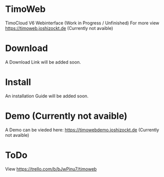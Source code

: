 # TimoWeb
TimoCloud V6 Webinterface (Work in Progress / Unfinished)
For more view https://timoweb.joshizockt.de (Currently not avaible)

# Download
A Download Link will be added soon.

# Install
An installation Guide will be added soon.

# Demo (Currently not avaible)
A Demo can be vieded here: https://timowebdemo.joshizockt.de (Currently not avaible)

# ToDo
View https://trello.com/b/bJwPinu7/timoweb

